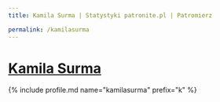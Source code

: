```yaml
---
title: Kamila Surma | Statystyki patronite.pl | Patromierz

permalink: /kamilasurma
---
```


# [Kamila Surma](https://patronite.pl/kamilasurma)

{% include profile.md name="kamilasurma" prefix="k" %}
